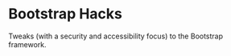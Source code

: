 Bootstrap Hacks
===============

Tweaks (with a security and accessibility focus) to the Bootstrap framework.
